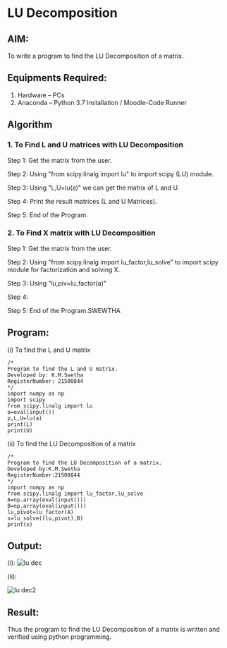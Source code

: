 # LU Decomposition 

## AIM:
To write a program to find the LU Decomposition of a matrix.

## Equipments Required:
1. Hardware – PCs
2. Anaconda – Python 3.7 Installation / Moodle-Code Runner

## Algorithm
### 1. To Find L and U matrices with LU Decomposition
Step 1: Get the matrix from the user.

Step 2: Using "from scipy.linalg import lu" to import scipy (LU) module.

Step 3: Using "L,U=lu(a)" we can get the matrix of L and U.

Step 4: Print the result matrices (L and U Matrices).

Step 5: End of the Program.


### 2. To Find X matrix with LU Decomposition
Step 1: Get the matrix from the user.

Step 2: Using "from scipy.linalg import lu_factor,lu_solve" to import scipy module for factorization and solving X.

Step 3: Using "lu,piv=lu_factor(a)" 

Step 4: 

Step 5: End of the Program.SWEWTHA

## Program:
(i) To find the L and U matrix
```
/*
Program to find the L and U matrix.
Developed by: K.M.Swetha 
RegisterNumber: 21500844
*/
import numpy as np
import scipy
from scipy.linalg import lu
a=eval(input())
p,L,U=lu(a)
print(L)
print(U)
```
(ii) To find the LU Decomposition of a matrix
```
/*
Program to find the LU Decomposition of a matrix.
Developed by:K.M.Swetha 
RegisterNumber:21500844 
*/
import numpy as np
from scipy.linalg import lu_factor,lu_solve
A=np.array(eval(input()))
B=np.array(eval(input()))
lu,pivot=lu_factor(A)
x=lu_solve((lu,pivot),B)
print(x)
```

## Output:
(i):
![lu dec](https://user-images.githubusercontent.com/94228215/147852066-767386bc-8425-4d15-b94a-b01842723365.png)


(ii):

![lu dec2](https://user-images.githubusercontent.com/94228215/147852083-779b79fb-b71b-441c-b3bb-f094201494e8.png)




## Result:
Thus the program to find the LU Decomposition of a matrix is written and verified using python programming.

